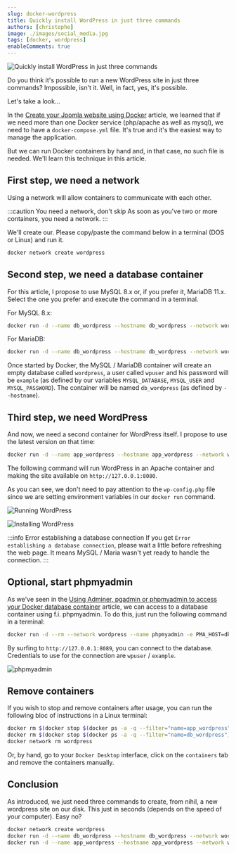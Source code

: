 ```yaml
---
slug: docker-wordpress
title: Quickly install WordPress in just three commands
authors: [christophe]
image: ./images/social_media.jpg
tags: [docker, wordpress]
enableComments: true
---
```

![Quickly install WordPress in just three commands](./images/header.jpg)

Do you think it's possible to run a new WordPress site in just three commands?  Impossible, isn't it. Well, in fact, yes, it's possible.

Let's take a look...

<!-- truncate -->

In the [Create your Joomla website using Docker](/blog/docker-joomla) article, we learned that if we need more than one Docker service (php/apache as well as mysql), we need to have a `docker-compose.yml` file. It's true and it's the easiest way to manage the application.

But we can run Docker containers by hand and, in that case, no such file is needed. We'll learn this technique in this article.

## First step, we need a network

Using a network will allow containers to communicate with each other.

:::caution You need a network, don't skip
As soon as you've two or more containers, you need a network.
:::

We'll create our. Please copy/paste the command below in a terminal (DOS or Linux) and run it.

```bash
docker network create wordpress
```

## Second step, we need a database container

For this article, I propose to use MySQL 8.x or, if you prefer it, MariaDB 11.x. Select the one you prefer and execute the command in a terminal.

For MySQL 8.x:

```bash
docker run -d --name db_wordpress --hostname db_wordpress --network wordpress -e MYSQL_RANDOM_ROOT_PASSWORD=1 -e MYSQL_DATABASE=wordpress -e MYSQL_USER=wpuser -e MYSQL_PASSWORD=example mysql:8.0.13
```

For MariaDB:

```bash
docker run -d --name db_wordpress --hostname db_wordpress --network wordpress -e MYSQL_RANDOM_ROOT_PASSWORD=1 -e MYSQL_DATABASE=wordpress -e MYSQL_USER=wpuser -e MYSQL_PASSWORD=example mariadb:11.2.2
```

Once started by Docker, the MySQL / MariaDB container will create an empty database called `wordpress`, a user called `wpuser` and his password will be `example` (as defined by our variables `MYSQL_DATABASE`, `MYSQL_USER` and `MYSQL_PASSWORD`). The container will be named `db_wordpress` (as defined by `--hostname`).

## Third step, we need WordPress

And now, we need a second container for WordPress itself. I propose to use the latest version on that time:

```bash
docker run -d --name app_wordpress --hostname app_wordpress --network wordpress -p 8080:80 -e WORDPRESS_DB_HOST=db_wordpress -e WORDPRESS_DB_NAME=wordpress -e WORDPRESS_DB_USER=wpuser -e WORDPRESS_DB_PASSWORD=example wordpress:6.4.2-php8.2-apache
```

The following command will run WordPress in an Apache container and making the site available on `http://127.0.0.1:8080`.

As you can see, we don't need to pay attention to the `wp-config.php` file since we are setting environment variables in our `docker run` command.

![Running WordPress](./images/run_wp.png)

![Installing WordPress](./images/installing_wordpress.png)

:::info Error establishing a database connection
If you get `Error establishing a database connection`, please wait a little before refreshing the web page. It means MySQL / Maria wasn't yet ready to handle the connection.
:::

## Optional, start phpmyadmin

As we've seen in the [Using Adminer, pgadmin or phpmyadmin to access your Docker database container](docker-adminer-pgadmin-phpmyadmin) article, we can access to a database container using f.i. phpmyadmin. To do this, just run the following command in a terminal:

```bash
docker run -d --rm --network wordpress --name phpmyadmin -e PMA_HOST=db_wordpress -p 8089:80 phpmyadmin
```

By surfing to `http://127.0.0.1:8089`, you can connect to the database. Credentials to use for the connection are `wpuser` / `example`.

![phpmyadmin](./images/phpmyadmin.png)

## Remove containers

If you wish to stop and remove containers after usage, you can run the following bloc of instructions in a Linux terminal:

```bash
docker rm $(docker stop $(docker ps -a -q --filter="name=app_wordpress"))
docker rm $(docker stop $(docker ps -a -q --filter="name=db_wordpress"))
docker network rm wordpress
```

Or, by hand, go to your `Docker Desktop` interface, click on the `containers` tab and remove the containers manually.

## Conclusion

As introduced, we just need three commands to create, from nihil, a new wordpress site on our disk. This just in seconds (depends on the speed of your computer). Easy no?

```bash
docker network create wordpress
docker run -d --name db_wordpress --hostname db_wordpress --network wordpress -e MYSQL_RANDOM_ROOT_PASSWORD=1 -e MYSQL_DATABASE=wordpress -e MYSQL_USER=wpuser -e MYSQL_PASSWORD=example mysql:8.0.13
docker run -d --name app_wordpress --hostname app_wordpress --network wordpress -p 8080:80 -e WORDPRESS_DB_HOST=db_wordpress -e WORDPRESS_DB_NAME=wordpress -e WORDPRESS_DB_USER=wpuser -e WORDPRESS_DB_PASSWORD=example wordpress:6.4.2-php8.2-apache
```
